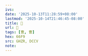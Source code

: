 ```yaml
---
ivs:
date: '2025-10-13T11:28:59+08:00'
lastmod: '2025-10-14T21:46:45-08:00'
title: 󰟦
url: 󰟦
tags: [曹, 曹]
hex: 66F9
src: GHZR, DCCV
note:
---
```

